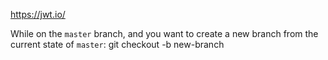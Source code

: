 https://jwt.io/

While on the `master` branch, and you want to create a new branch from the current state of `master`:
git checkout -b new-branch
